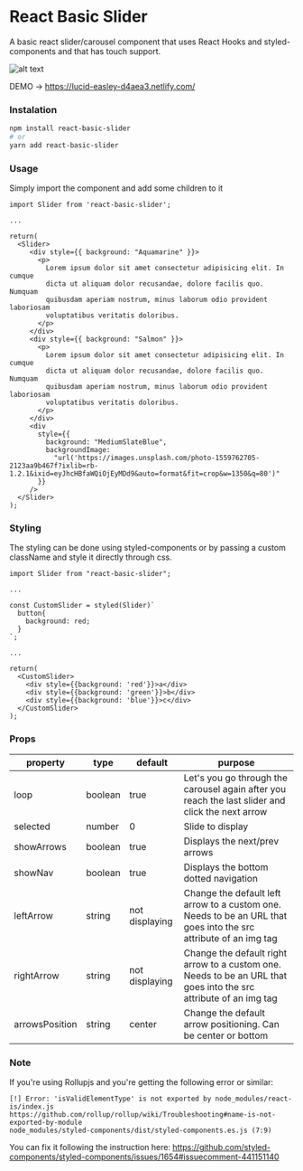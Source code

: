 # React Basic Slider

A basic react slider/carousel component that uses React Hooks and styled-components and that has touch support.

![alt text](https://i.imgur.com/1GXU0BR.png)

DEMO -> https://lucid-easley-d4aea3.netlify.com/

### Instalation

```bash
npm install react-basic-slider
# or
yarn add react-basic-slider
```

### Usage

Simply import the component and add some children to it

```
import Slider from 'react-basic-slider';

...

return(
  <Slider>
     <div style={{ background: "Aquamarine" }}>
       <p>
         Lorem ipsum dolor sit amet consectetur adipisicing elit. In cumque
         dicta ut aliquam dolor recusandae, dolore facilis quo. Numquam
         quibusdam aperiam nostrum, minus laborum odio provident laboriosam
         voluptatibus veritatis doloribus.
       </p>
     </div>
     <div style={{ background: "Salmon" }}>
       <p>
         Lorem ipsum dolor sit amet consectetur adipisicing elit. In cumque
         dicta ut aliquam dolor recusandae, dolore facilis quo. Numquam
         quibusdam aperiam nostrum, minus laborum odio provident laboriosam
         voluptatibus veritatis doloribus.
       </p>
     </div>
     <div
       style={{
         background: "MediumSlateBlue",
         backgroundImage:
           "url('https://images.unsplash.com/photo-1559762705-2123aa9b467f?ixlib=rb-1.2.1&ixid=eyJhcHBfaWQiOjEyMDd9&auto=format&fit=crop&w=1350&q=80')"
       }}
     />
  </Slider>
);
```

### Styling

The styling can be done using styled-components or by passing a custom className and style it directly through css.

```
import Slider from "react-basic-slider";

...

const CustomSlider = styled(Slider)`
  button{
    background: red;
  }
`;

...

return(
  <CustomSlider>
    <div style={{background: 'red'}}>a</div>
    <div style={{background: 'green'}}>b</div>
    <div style={{background: 'blue'}}>c</div>
  </CustomSlider>
);
```

### Props

| property       | type    | default        | purpose                                                                                                           |
| -------------- | ------- | -------------- | ----------------------------------------------------------------------------------------------------------------- |
| loop           | boolean | true           | Let's you go through the carousel again after you reach the last slider and click the next arrow                  |
| selected       | number  | 0              | Slide to display                                                                                                  |
| showArrows     | boolean | true           | Displays the next/prev arrows                                                                                     |
| showNav        | boolean | true           | Displays the bottom dotted navigation                                                                             |
| leftArrow      | string  | not displaying | Change the default left arrow to a custom one. Needs to be an URL that goes into the src attribute of an img tag  |
| rightArrow     | string  | not displaying | Change the default right arrow to a custom one. Needs to be an URL that goes into the src attribute of an img tag |
| arrowsPosition | string  | center         | Change the default arrow positioning. Can be center or bottom                                                     |

### Note

If you're using Rollupjs and you're getting the following error or similar:

```
[!] Error: 'isValidElementType' is not exported by node_modules/react-is/index.js
https://github.com/rollup/rollup/wiki/Troubleshooting#name-is-not-exported-by-module
node_modules/styled-components/dist/styled-components.es.js (7:9)
```

You can fix it following the instruction here: https://github.com/styled-components/styled-components/issues/1654#issuecomment-441151140
